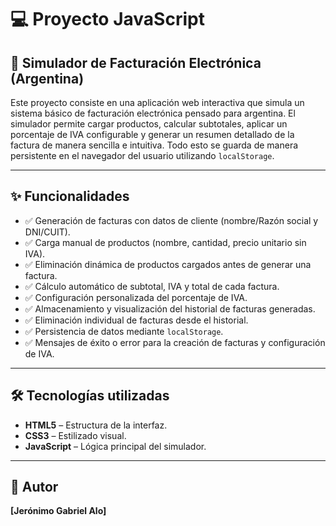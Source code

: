 # 💻 Proyecto JavaScript

## 🧾 Simulador de Facturación Electrónica (Argentina)

Este proyecto consiste en una aplicación web interactiva que simula un sistema básico de facturación electrónica pensado para argentina. El simulador permite cargar productos, calcular subtotales, aplicar un porcentaje de IVA configurable y generar un resumen detallado de la factura de manera sencilla e intuitiva. Todo esto se guarda de manera persistente en el navegador del usuario utilizando `localStorage`.

---

## ✨ Funcionalidades

- ✅ Generación de facturas con datos de cliente (nombre/Razón social y DNI/CUIT).
- ✅ Carga manual de productos (nombre, cantidad, precio unitario sin IVA).
- ✅ Eliminación dinámica de productos cargados antes de generar una factura.
- ✅ Cálculo automático de subtotal, IVA y total de cada factura.
- ✅ Configuración personalizada del porcentaje de IVA.
- ✅ Almacenamiento y visualización del historial de facturas generadas.
- ✅ Eliminación individual de facturas desde el historial.
- ✅ Persistencia de datos mediante `localStorage`.
- ✅ Mensajes de éxito o error para la creación de facturas y configuración de IVA.

---

## 🛠️ Tecnologías utilizadas

- **HTML5** – Estructura de la interfaz.
- **CSS3** – Estilizado visual.
- **JavaScript** – Lógica principal del simulador.

---

## 📧 Autor

**[Jerónimo Gabriel Alo]**  
